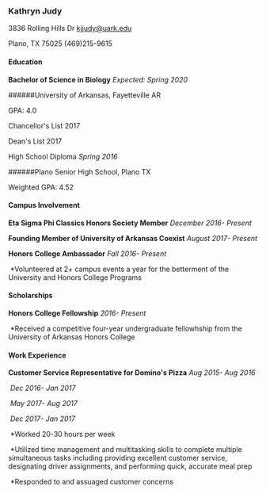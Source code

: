 ### Kathryn Judy

3836 Rolling Hills Dr                                                                                          <kjjudy@uark.edu>

Plano, TX 75025                                                                                                      \(469)215-9615



#### Education

**Bachelor of Science in Biology**                                                               *Expected: Spring 2020*

######University of Arkansas, Fayetteville AR

GPA: 4.0

Chancellor's List 2017

Dean's List 2017



High School Diploma                                                                                                  *Spring 2016*

######Plano Senior High School, Plano TX

Weighted GPA: 4.52



#### Campus Involvement

**Eta Sigma Phi Classics Honors Society Member**                          *December 2016- Present*

**Founding Member of University of Arkansas Coexist**                     *August 2017- Present* 

**Honors College Ambassador**                                                                        *Fall 2016- Present*

​      *Volunteered at 2+ campus events a year for the betterment of the University and Honors College Programs



#### Scholarships

**Honors College Fellowship**                                                                                   *2016- Present* 

​      *Received a competitive four-year undergraduate fellowhship from the University of Arkansas      Honors College



#### Work Experience

**Customer Service Representative for Domino's Pizza**                       *Aug 2015- Aug 2016*

​                                                                                                                            *Dec 2016- Jan 2017*

​                                                                                                                          *May 2017- Aug 2017*

​                                                                                                                           *Dec 2017- Jan 2017*

​      *Worked 20-30 hours per week

​      *Utilized time management and multitasking skills to complete multiple simultaneous tasks including providing excellent customer service, designating driver assignments, and performing quick, accurate meal prep

​      *Responded to and assuaged customer concerns